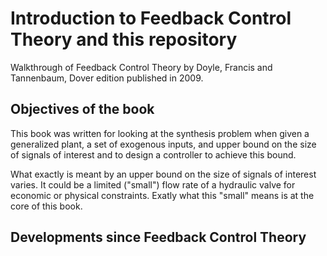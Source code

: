 # Introduction to Feedback Control Theory and this repository
Walkthrough of Feedback Control Theory by Doyle, Francis and Tannenbaum, Dover edition published in 2009.

## Objectives of the book
This book was written for looking at the synthesis problem when given a generalized plant, a set of exogenous inputs, and upper bound on the size of signals of interest and to design a controller to achieve this bound. 

What exactly is meant by an upper bound on the size of signals of interest varies. It could be a limited ("small") flow rate of a hydraulic valve for economic or physical constraints. Exatly what this "small" means is at the core of this book.

## Developments since Feedback Control Theory